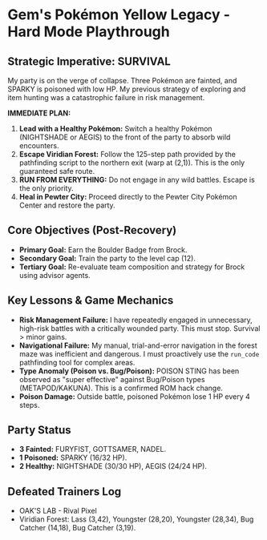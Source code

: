 # Gem's Pokémon Yellow Legacy - Hard Mode Playthrough

## Strategic Imperative: SURVIVAL
My party is on the verge of collapse. Three Pokémon are fainted, and SPARKY is poisoned with low HP. My previous strategy of exploring and item hunting was a catastrophic failure in risk management.

**IMMEDIATE PLAN:**
1.  **Lead with a Healthy Pokémon:** Switch a healthy Pokémon (NIGHTSHADE or AEGIS) to the front of the party to absorb wild encounters.
2.  **Escape Viridian Forest:** Follow the 125-step path provided by the pathfinding script to the northern exit (warp at (2,1)). This is the only guaranteed safe route.
3.  **RUN FROM EVERYTHING:** Do not engage in any wild battles. Escape is the only priority.
4.  **Heal in Pewter City:** Proceed directly to the Pewter City Pokémon Center and restore the party.

## Core Objectives (Post-Recovery)
*   **Primary Goal:** Earn the Boulder Badge from Brock.
*   **Secondary Goal:** Train the party to the level cap (12).
*   **Tertiary Goal:** Re-evaluate team composition and strategy for Brock using advisor agents.

## Key Lessons & Game Mechanics
*   **Risk Management Failure:** I have repeatedly engaged in unnecessary, high-risk battles with a critically wounded party. This must stop. Survival > minor gains.
*   **Navigational Failure:** My manual, trial-and-error navigation in the forest maze was inefficient and dangerous. I must proactively use the `run_code` pathfinding tool for complex areas.
*   **Type Anomaly (Poison vs. Bug/Poison):** POISON STING has been observed as "super effective" against Bug/Poison types (METAPOD/KAKUNA). This is a confirmed ROM hack change.
*   **Poison Damage:** Outside battle, poisoned Pokémon lose 1 HP every 4 steps.

## Party Status
*   **3 Fainted:** FURYFIST, GOTTSAMER, NADEL.
*   **1 Poisoned:** SPARKY (16/32 HP).
*   **2 Healthy:** NIGHTSHADE (30/30 HP), AEGIS (24/24 HP).

## Defeated Trainers Log
*   OAK'S LAB - Rival Pixel
*   Viridian Forest: Lass (3,42), Youngster (28,20), Youngster (28,34), Bug Catcher (14,18), Bug Catcher (3,19).